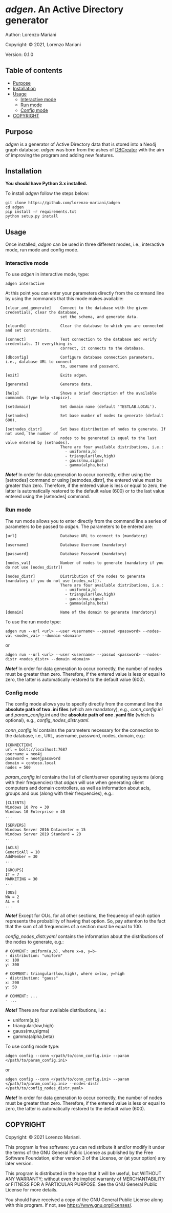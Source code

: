 # _adgen_. An Active Directory generator

Author: Lorenzo Mariani

Copyright: © 2021, Lorenzo Mariani

Version: 0.1.0

## Table of contents

- [Purpose](#Purpose)
- [Installation](#Installation)
- [Usage](#Usage)
    - [Interactive mode](#Interactive-mode)
    - [Run mode](#Run-mode)
    - [Config mode](#Config-mode)
- [COPYRIGHT](#COPYRIGHT)

## Purpose

_adgen_ is a generator of Active Directory data that is stored into a Neo4j graph database. _adgen_ was born from the ashes of [DBCreator](https://github.com/BloodHoundAD/BloodHound-Tools) with the aim of improving the program and adding new features.

## Installation

**You should have Python 3.x installed.**

To install _adgen_ follow the steps below:

    git clone https://github.com/lorenzo-mariani/adgen
    cd adgen
    pip install -r requirements.txt
    python setup.py install

## Usage

Once installed, _adgen_ can be used in three different modes, i.e., interactive mode, run mode and config mode.

### Interactive mode

To use _adgen_ in interactive mode, type:

    adgen interactive

At this point you can enter your parameters directly from the command line by using the commands that this mode makes available:

    [clear_and_generate]    Connect to the database with the given credentials, clear the database,
                            set the schema, and generate data.
    
    [cleardb]               Clear the database to which you are connected  and set constraints.
    
    [connect]               Test connection to the database and verify credentials. If everything is
                            correct, it connects to the database.
    
    [dbconfig]              Configure database connection parameters, i.e., database URL to connect
                            to, username and password.
    
    [exit]                  Exits adgen.
    
    [generate]              Generate data.
    
    [help]                  Shows a brief description of the available commands (type help <topic>).
    
    [setdomain]             Set domain name (default 'TESTLAB.LOCAL').
    
    [setnodes]              Set base number of nodes to generate (default 600).
    
    [setnodes_distr]        Set base distribution of nodes to generate. If not used, the number of
                            nodes to be generated is equal to the last value entered by [setnodes].
                            There are four available distributions, i.e.:
                              - uniform(a,b)
                              - triangular(low,high)
                              - gauss(mu,sigma)
                              - gamma(alpha,beta)

**_Note!_** In order for data generation to occur correctly, either using the [setnodes] command or using [setnodes_distr], the entered value must be greater than zero. Therefore, if the entered value is less or equal to zero, the latter is automatically restored to the default value (600) or to the last value entered using the [setnodes] command.

### Run mode

The run mode allows you to enter directly from the command line a series of parameters to be passed to _adgen_. The parameters to be entered are:

    [url]                   Database URL to connect to (mandatory)

    [username]              Database Username (mandatory)

    [password]              Database Password (mandatory)

    [nodes_val]             Number of nodes to generate (mandatory if you do not use [nodes_distr])
    
    [nodes_distr]           Distribution of the nodes to generate (mandatory if you do not use [nodes_val]).
                            There are four available distributions, i.e.:
                              - uniform(a,b)
                              - triangular(low,high)
                              - gauss(mu,sigma)
                              - gamma(alpha,beta)
    
    [domain]                Name of the domain to generate (mandatory)
    
To use the run mode type:

    adgen run --url <url> --user <username> --passwd <password> --nodes-val <nodes_val> --domain <domain>

or

    adgen run --url <url> --user <username> --passwd <password> --nodes-distr <nodes_distr> --domain <domain>
  
**_Note!_** In order for data generation to occur correctly, the number of nodes must be greater than zero. Therefore, if the entered value is less or equal to zero, the latter is automatically restored to the default value (600).

### Config mode

The config mode allows you to specify directly from the command line the **absolute path of two .ini files** (which are mandatory), e.g., _conn_config.ini_ and _param_config.ini_ and the **absolute path of one .yaml file** (which is optional), e.g., _config_nodes_distr.yaml_.

_conn_config.ini_ contains the parameters necessary for the connection to the database, i.e., URL, username, password, nodes, domain, e.g.:

    [CONNECTION]
    url = bolt://localhost:7687
    username = neo4j
    password = neo4jpassword
    domain = contoso.local
    nodes = 500   

_param_config.ini_ contains the list of client/server operating systems (along with their frequencies) that _adgen_ will use when generating client computers and domain controllers, as well as information about acls, groups and ous (along with their frequencies), e.g.:

    [CLIENTS]
    Windows 10 Pro = 30
    Windows 10 Enterprise = 40
    ...

    [SERVERS]
    Windows Server 2016 Datacenter = 15
    Windows Server 2019 Standard = 20
    ...
    
    [ACLS]
    GenericAll = 10
    AddMember = 30
    ...

    [GROUPS]
    IT = 7
    MARKETING = 30
    ...

    [OUS]
    WA = 2
    AL = 4
    ...

**_Note!_** Except for OUs, for all other sections, the frequency of each option represents the probability of having that option. So, pay attention to the fact that the sum of all frequencies of a section must be equal to 100.

_config_nodes_distr.yaml_ contains the information about the distributions of the nodes to generate, e.g.:

    # COMMENT: uniform(a,b), where x=a, y=b-
    - distribution: "uniform"
    x: 100
    y: 300

    # COMMENT: triangular(low,high), where x=low, y=high
    - distribution: "gauss"
    x: 200
    y: 50

    # COMMENT: ...
    - ...

**_Note!_** There are four available distributions, i.e.:
- uniform(a,b)
- triangular(low,high)
- gauss(mu,sigma)
- gamma(alpha,beta)

To use config mode type:

    adgen config --conn </path/to/conn_config.ini> --param </path/to/param_config.ini>

or

    adgen config --conn </path/to/conn_config.ini> --param </path/to/param_config.ini> --nodes-distr </path/to/config_nodes_distr.yaml>

**_Note!_** In order for data generation to occur correctly, the number of nodes must be greater than zero. Therefore, if the entered value is less or equal to zero, the latter is automatically restored to the default value (600).

## COPYRIGHT

Copyright: © 2021 Lorenzo Mariani.

This program is free software: you can redistribute it and/or modify it under the terms of the GNU General Public License as published by the Free Software Foundation, either version 3 of the License, or (at your option) any later version.

This program is distributed in the hope that it will be useful, but WITHOUT ANY WARRANTY; without even the implied warranty of MERCHANTABILITY or FITNESS FOR A PARTICULAR PURPOSE. See the GNU General Public License for more details.

You should have received a copy of the GNU General Public License along with this program. If not, see https://www.gnu.org/licenses/.
